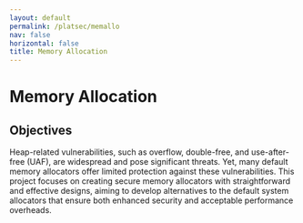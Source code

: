 ```yaml
---
layout: default
permalink: /platsec/memallo
nav: false
horizontal: false
title: Memory Allocation
---
```


# Memory Allocation


## Objectives

Heap-related vulnerabilities, such as overflow, double-free, and use-after-free (UAF), are widespread and pose significant threats. Yet, many default memory allocators offer limited protection against these vulnerabilities. This project focuses on creating secure memory allocators with straightforward and effective designs, aiming to develop alternatives to the default system allocators that ensure both enhanced security and acceptable performance overheads.
